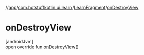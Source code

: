 //[app](../../../index.md)/[com.hotstuffkotlin.ui.learn](../index.md)/[LearnFragment](index.md)/[onDestroyView](on-destroy-view.md)

# onDestroyView

[androidJvm]\
open override fun [onDestroyView](on-destroy-view.md)()

